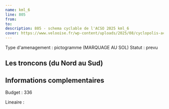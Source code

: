 ```yaml
---
name: kml_6 
line: 805
from: 
to:  
description: 805 - schema cyclable de l'ACSO 2025 kml_6 
cover: https://www.velooise.fr/wp-content/uploads/2025/08/cyclopolis-acso-805.jpg
---
```

Type d'amenagement : pictogramme (MARQUAGE AU SOL)
Statut : prevu
## Les troncons (du Nord au Sud)

## Informations complementaires

Budget  : 336 

Lineaire :

